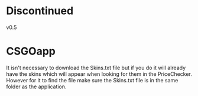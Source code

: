 # Discontinued

v0.5
# CSGOapp

It isn't necessary to download the Skins.txt file but if you do it will already have the skins which will appear when looking for them in the PriceChecker. However for it to find the file make sure the Skins.txt file is in the same folder as the application.

